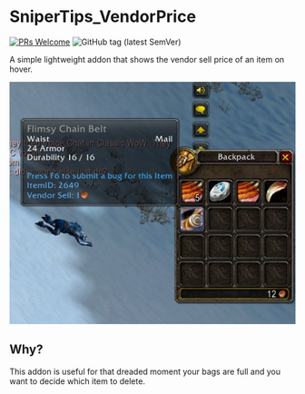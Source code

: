 # SniperTips_VendorPrice

[![PRs Welcome](https://img.shields.io/badge/PRs-welcome-brightgreen.svg?style=flat-square)](http://makeapullrequest.com)
![GitHub tag (latest SemVer)](https://img.shields.io/github/tag/ps-wow/SniperTips_VendorPrice.svg)

A simple lightweight addon that shows the vendor sell price of an item on hover.

![Screenshot 1 - Flimsy Chain Belt](https://github.com/ps-wow/VendorPrice-Classic/blob/master/screenshots/VendorPrice-1-FlimsyChainBelt.jpg)

## Why?

This addon is useful for that dreaded moment your bags are full and you want to decide which item to delete.
